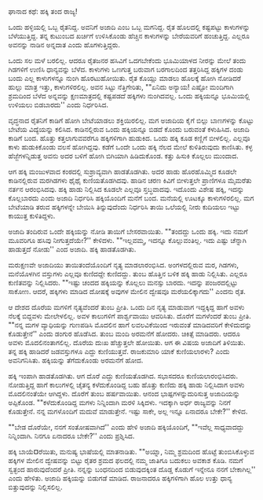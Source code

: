 ಘಾನಾದ ಕಥೆ: ಹಕ್ಕಿ ತಂದ ರಾಜ್ಯ!

ಒಂದು ಹಳ್ಳಿಯಲ್ಲಿ ಒಬ್ಬ ರೈತನಿದ್ದ. ಅವನಿಗೆ ಅಜಾದಿ ಎಂಬ ಒಬ್ಬ 
ಮಗನಿದ್ದ. ರೈತ ಹೊಲದಲ್ಲಿ ಕಷ್ಟಪಟ್ಟು ಕಾಳುಗಳನ್ನು 
ಬೆಳೆಯುತ್ತಿದ್ದ. ತನ್ನ ಕುಟುಂಬದ ಖರ್ಚಿಗೆ
ಉಳಿಸಿಕೊಂಡು ಹೆಚ್ಚಿನ ಕಾಳುಗಳನ್ನು ಬೇರೆಯವರಿಗೆ ಹಂಚುತ್ತಿದ್ದ. 
ಎಲ್ಲರೂ ಅವನನ್ನು ನಾಡಿನ ಅನ್ನದಾತ ಎಂದು ಹೊಗಳುತ್ತಿದ್ದರು.

ಒಂದು ಸಲ ಮಳೆ ಬರಲಿಲ್ಲ. ಆದರೂ ರೈತಜನರ ಹಸಿವಿಗೆ ಒದಗಬೇಕೆಂದು 
ಭೂಮಿಯಾಳದ ನೀರನ್ನು ಮೇಲೆ ತಂದು ಗಿಡಗಳಿಗೆ ಉಣಿಸಿ ಧಾನ್ಯವನ್ನು 
ಬೆಳೆದ. ಕಾಳುಗಳು ಒಣಗುತ್ತ 
ಬರುವಾಗ ಬರಗಾಲದಿಂದ ತತ್ತರಿಸಿದ್ದ ಹಕ್ಕಿಗಳ ದಂಡು ಬಂದು ಎಲ್ಲ ಕಾಳುಗಳನ್ನೂ ನುಂಗಿ 
ಹೊರಟುಹೋಯಿತು. ರೈತ ಕೊಯ್ಲು ಮಾಡಲು ಹೊಲಕ್ಕೆ ಹೋಗಿ ನೋಡಿದರೆ ಹುಲ್ಲು
ಮಾತ್ರ ಇತ್ತು, ಕಾಳುಗಳಿರಲಿಲ್ಲ. ಅವನ ಸಿಟ್ಟು ನೆತ್ತಿಗೇರಿತು, ""ಏನಿದು ಅನ್ಯಾಯ! 
ಎಷ್ಟೋ ಮಂದಿಗಾಗಿ ಶ್ರಮದಿಂದ ಬೆಳೆದ ಅನ್ನವನ್ನು ಕ್ಷಣಮಾತ್ರದಲ್ಲಿ 
ಕಷ್ಟಪಡದೆ ಹಕ್ಕಿಗಳು ನುಂಗಿದವಲ್ಲ. ಒಂದು ಹಕ್ಕಿಯನ್ನೂ 
ಭೂಮಿಯಲ್ಲಿ ಉಳಿಯಲು ಬಿಡಬಾರದು'' ಎಂದು ನಿರ್ಧರಿಸಿದ.

ವೃದ್ಧನಾದ ರೈತನಿಗೆ ಕಾಡಿಗೆ ಹೋಗಿ ಬೇಟೆಯಾಡಲು ಶಕ್ತಿಯಿರಲಿಲ್ಲ. 
ಮಗ ಅಜಾದಿಯ ಕೈಗೆ ಬಿಲ್ಲು ಬಾಣಗಳನ್ನು ಕೊಟ್ಟು ಬೇಟೆಯ ವಿದ್ಯೆಯನ್ನು ಕಲಿಸಿದ. 
ಕಾಡಿನಲ್ಲಿರುವ ಒಂದು ಹಕ್ಕಿಯನ್ನೂ ಬಿಡದೆ ಕೊಂದು ಬರುವಂತೆ ಕಳುಹಿಸಿದ. 
ಅಜಾದಿ ಕಾಡಿಗೆ ಬಂದ. ಹೊತ್ತು ಕತ್ತಲಾಗುವವರೆಗೂ ಹಕ್ಕಿಗಳಿಗಾಗಿ ಹುಡುಕಿದ. ಒಂದು ಹಕ್ಕಿ 
ಕೂಡ ಕಣ್ಣಿಗೆ ಬೀಳಲಿಲ್ಲ. ಎಲ್ಲವೂ ಕಾಳು ಹುಡುಕಿಕೊಂಡು ವಲಸೆ ಹೋಗಿದ್ದವು. 
ಕಡೆಗೆ ಒಂದೇ ಒಂದು ಹಕ್ಕಿ ನೆಲದ ಮೇಲೆ ಕುಳಿತಿರುವುದು ಕಾಣಿಸಿತು. ಕಳ್ಳ 
ಹೆಜ್ಜೆಗಳನ್ನಿಡುತ್ತ ಅವನು ಅದರ ಬಳಿಗೆ ಹೋಗಿ ಬಿಗಿಯಾಗಿ 
ಹಿಡಿದುಕೊಂಡ. ಕತ್ತು ಹಿಸುಕಿ ಕೊಲ್ಲಲು ಮುಂದಾದ.

ಆಗ ಹಕ್ಕಿ ಮಂಜುಳವಾದ ಕಂಠದಲ್ಲಿ ಸುಶ್ರಾವ್ಯವಾಗಿ ಹಾಡತೊಡಗಿತು. 
ಅದರ ಹಾಡು ಹೊರಹೊಮ್ಮಿದ ಕೂಡಲೇ ಕಾಡಿನಲ್ಲಿರುವ ಮರಗಿಡಗಳು ಥೈಥೈ 
ಕುಣಿಯತೊಡಗಿದವು. ಹಾಡಿನ ಚರಣ ಕಿವಿಗೆ ಬೀಳುತ್ತಲೇ 
ಪ್ರಾಣಿಗಳೂ ಮೈಮರೆತು ನರ್ತನ ಆರಂಭಿಸಿದವು. ಹಕ್ಕಿ ಹಾಡು 
ನಿಲ್ಲಿಸಿದ ಕೂಡಲೇ ಎಲ್ಲವೂ ಸ್ತಬ್ಧವಾದವು. ಇದೊಂದು ವಿಶೇಷ ಹಕ್ಕಿ, ಇದನ್ನು
ಕೊಲ್ಲಬಾರದು ಎಂದು ಅಜಾದಿ ನಿರ್ಧರಿಸಿ ಹಕ್ಕಿಯೊಂದಿಗೆ ಮನೆಗೆ ಬಂದ. ಮನೆಯಲ್ಲಿ 
ಊಟಕ್ಕೂ ಕಾಳುಗಳಿರಲಿಲ್ಲ. ಮಗ ಬೇಟೆಯಾಡಿ ತರುವ ಹಕ್ಕಿಗಳನ್ನೇ ಬೇಯಿಸಿ 
ತಿನ್ನುವುದೆಂದು ನಿರ್ಧರಿಸಿ ತಾಯಿ ಒಲೆಯಲ್ಲಿ ನೀರು ಕುದಿಯಲು ಇಟ್ಟು 
ಕಾಯುತ್ತ ಕುಳಿತಿದ್ದಳು.

ಅಜಾದಿ ತಂದಿರುವ ಒಂದೇ ಹಕ್ಕಿಯನ್ನು ನೋಡಿ ತಾಯಿಗೆ ಬೇಸರವಾಯಿತು. 
""ತಂದದ್ದು ಒಂದು ಹಕ್ಕಿ. ಇದು ನಮಗೆ ಮೂವರಿಗೂ ಹಸಿವು ನೀಗುತ್ತದೆಯೇ?'' ಕೇಳಿದಳು. 
""ಇಲ್ಲವಮ್ಮ, ಇದನ್ನೂ ಕೊಲ್ಲುವಂತಿಲ್ಲ. ಇದು ಎಷ್ಟು ಚೆನ್ನಾಗಿ 
ಹಾಡುತ್ತದೆ ನೋಡು'' ಎಂದ ಅಜಾದಿ. ಹಕ್ಕಿ ಹಾಡತೊಡಗಿತು. 

ಮರುಕ್ಷಣವೇ ಅಜಾದಿಯು ತಾಯಿತಂದೆಯೊಂದಿಗೆ ನೃತ್ಯ ಮಾಡಲಾರಂಭಿಸಿದ. 
ಅಂಗಳದಲ್ಲಿರುವ ಮರ, ಗಿಡಗಳು, ಮನೆಯೊಳಗಿನ ವಸ್ತುಗಳು ಎಲ್ಲವೂ ಕುಣಿದದ್ದೇ ಕುಣಿದದ್ದು.
ತುಂಬ ಹೊತ್ತಿನ ಬಳಿಕ ಹಕ್ಕಿ ಹಾಡು ನಿಲ್ಲಿಸಿತು. ಎಲ್ಲರೂ ಕುಣಿತವನ್ನು 
ನಿಲ್ಲಿಸಿದರು. ""ಇಷ್ಟು ಚಂದದ ಹಕ್ಕಿಯನ್ನು ಕೊಲ್ಲಲು ಮನಸ್ಸು ಬಾರದು. ಇದನ್ನು 
ಪಂಜರದಲ್ಲಿಟ್ಟು ಸಾಕೋಣ. ಆದರೆ, ಹಕ್ಕಿಗಳು ಮಾಡಿದ ದೋಷಕ್ಕೆ ಅವುಗಳ 
ಮೇಲಿನ ದ್ವೇಷವೂ ಮರೆಯಲಿಕ್ಕಾಗದು'' ಎಂದನು ರೈತ.

ಆ ದೇಶದ ದೊರೆಯ ಮಗಳಿಗೆ ನೃತ್ಯವೆಂದರೆ ತುಂಬ ಪ್ರೀತಿ. ಒಂದು ದಿನ ನೃತ್ಯ 
ಮಾಡುವಾಗ ಇದ್ದಕ್ಕಿದ್ದ ಹಾಗೆ ಅವಳು ನೆಲಕ್ಕೆ ಬಿದ್ದವಳು ಮೇಲೇಳಲಿಲ್ಲ. ಅವಳ 
ಕಾಲುಗಳಿಗೆ ಪಾರ್ಶ್ವವಾಯು ಆವರಿಸಿತು. ದೊರೆಗೆ ಮಗಳೆಂದರೆ ತುಂಬ ಪ್ರೀತಿ. 
""ನನ್ನ ಮಗಳ ವ್ಯಾಧಿಯನ್ನು ಗುಣಪಡಿಸಿ ಮೊದಲಿನ ಹಾಗೆ ಲವಲವಿಕೆಯಿಂದ ಇರುವಂತೆ 
ಮಾಡಿದವರಿಗೆ ಕೇಳಿದುದನ್ನು ಕೊಡುತ್ತೇನೆ'' ಎಂದು ಡಂಗುರ ಹೊಡೆಸಿದ. ತುಂಬ 
ಮಂದಿ ಅರಮನೆಗೆ ಹೋದರು. ಚಿಕಿತ್ಸೆ ಮಾಡಿದರು. ಆದರೂ ಅವಳು ಮೊದಲಿನಂತಾಗಲಿಲ್ಲ.
ದೊರೆಯ ದುಃಖ ಹೆಚ್ಚುತ್ತಲೇ ಹೋಯಿತು. ಆಗ ಈ ವಿಷಯ ಅಜಾದಿಗೆ ತಿಳಿಯಿತು. 
ತನ್ನ ಹಕ್ಕಿ ಹಾಡಿದರೆ ಜಡವಸ್ತುಗಳೂ ಎದ್ದು ಕುಣಿಯುತ್ತವೆ. ರಾಜಕುಮಾರಿ ಯಾಕೆ
ಕುಣಿಯಲಾರಳು? ಎಂದು ಅವನಿಗನಿಸಿತು. ಹಕ್ಕಿಯನ್ನು ತೆಗೆದುಕೊಂಡು ಅರಮನೆಗೆ ಹೋದ.

ಹಕ್ಕಿ ಇಂಪಾಗಿ ಹಾಡತೊಡಗಿತು. ಆಗ ದೊರೆ ಎದ್ದು ಕುಣಿಯತೊಡಗಿದ. 
ಸಭಾಸದರೂ ಕುಣಿಯಲಾರಂಭಿಸಿದರು. ನೋಡುತ್ತಿದ್ದ ಹಾಗೆ ಕಾಲುಗಳಲ್ಲಿ ಚೈತನ್ಯ 
ಕಳೆದುಕೊಂಡಿದ್ದ ಬಹು ಹೊತ್ತು ಕುಣಿದು ಹಕ್ಕಿ ಹಾಡು ನಿಲ್ಲಿಸಿದಾಗ ಅವಳು 
ಮೊದಲಿನಂತೆಯೇ ಆಗಿದ್ದಳು. ದೊರೆಗೆ ತುಂಬ ಹರ್ಷವಾಯಿತು. ಆನಂದ 
ಭಾಷ್ಪಗಳನ್ನುದುರಿಸುತ್ತ ಅಜಾದಿಯನ್ನು ಅಪ್ಪಿಕೊಂಡ. ""ಕಳೆದುಕೊಂಡಿದ್ದ 
ಮಗಳು ನಿನ್ನಿಂದಾಗಿ ಮರಳಿ ಸಿಕ್ಕಿದಳು. ಇದಕ್ಕಾಗಿ ಅರ್ಧ ರಾಜ್ಯವನ್ನು
ನಿನಗೆ ಕೊಡುತ್ತೇನೆ. ನನ್ನ ಮಗಳೊಂದಿಗೆ ಮದುವೆ ಮಾಡುತ್ತೇನೆ. 
ಇಷ್ಟು ಸಾಕೇ, ಅಲ್ಲ ಇನ್ನೂ ಏನಾದರೂ ಬೇಕೇ?'' ಕೇಳಿದ.

""ಬೇಡ ದೊರೆಯೇ, ನನಗೆ ಸಂತೋಷವಾಗಿದೆ'' ಎಂದು ಹೇಳಿ ಅಜಾದಿ ಹಕ್ಕಿಯೊಂದಿಗೆ, 
""ಇವೆಲ್ಲ ಸಾಧ್ಯವಾದದ್ದು ನಿನ್ನಿಂದಾಗಿ. ನಿನಗೂ ಏನಾದರೂ ಬೇಕೇ?'' 
ಎಂದು ಪ್ರಶ್ನಿಸಿದ.

ಹಕ್ಕಿ ಬಾಯೆ¤ರೆಯಿತು, ಮನುಷ್ಯ ಭಾಷೆಯಲ್ಲಿ ಮಾತನಾಡಿತು. ""ಅಯ್ನಾ, 
ನಿಮ್ಮ ಶ್ರಮದಿಂದ ಹೊಟ್ಟೆ ತುಂಬಿಸಿಕೊಳ್ಳುವ ಹಕ್ಕಿಗಳ ಮೇಲಿನ ದ್ವೇಷವನ್ನು
ಬಿಟ್ಟು ರೈತರ ಶ್ರಮದ ಫ‌ಲದಲ್ಲಿ ನಮ್ಮ ಜಾತಿಗೂ ಬದುಕಲು ಅವಕಾಶ ಕೊಡಿ. 
ನಮಗೆ ಸ್ವತ್ಛಂದ ಹಾರುವುದೆಂದರೆ ಪ್ರೀತಿ. ನನ್ನನ್ನು ಬಂಧನದಿಂದ 
ಬಿಡುವುದಕ್ಕಿಂತ ದೊಡ್ಡ ಕೊಡುಗೆ ಇನ್ನೇನೂ ನನಗೆ ಬೇಕಾಗಿಲ್ಲ'' 
ಎಂದು ಹೇಳಿತು. ಅಜಾದಿ ಹಕ್ಕಿಯನ್ನು ಬಿಡುಗಡೆ ಮಾಡಿದ. ರಾಜನಾದರೂ ಹಕ್ಕಿಗಳಿಗಾಗಿ
ಹೊಲ ಉತ್ತು ಧಾನ್ಯ ಬಿತ್ತುವುದನ್ನು ನಿಲ್ಲಿಸಲಿಲ್ಲ.